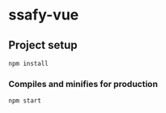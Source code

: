 # ssafy-vue

## Project setup
```
npm install
```

### Compiles and minifies for production
```
npm start
```

